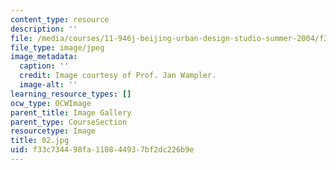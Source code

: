 ```yaml
---
content_type: resource
description: ''
file: /media/courses/11-946j-beijing-urban-design-studio-summer-2004/f33c734498fa110844937bf2dc226b9e_02.jpg
file_type: image/jpeg
image_metadata:
  caption: ''
  credit: Image courtesy of Prof. Jan Wampler.
  image-alt: ''
learning_resource_types: []
ocw_type: OCWImage
parent_title: Image Gallery
parent_type: CourseSection
resourcetype: Image
title: 02.jpg
uid: f33c7344-98fa-1108-4493-7bf2dc226b9e
---
```

